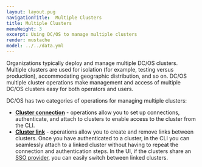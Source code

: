 ```yaml
---
layout: layout.pug
navigationTitle:  Multiple Clusters
title: Multiple Clusters
menuWeight: 3
excerpt: Using DC/OS to manage multiple clusters
render: mustache
model: ../../data.yml
---
```


Organizations typically deploy and manage multiple DC/OS clusters. Multiple clusters are used for isolation (for example, testing versus production), accommodating geographic distribution, and so on. DC/OS multiple cluster operations make management and access of multiple DC/OS clusters easy for both operators and users.

DC/OS has two categories of operations for managing multiple clusters:

- **[Cluster connection](/1.13/administering-clusters/multiple-clusters/cluster-connections/)** - operations allow you to set up connections, authenticate, and attach to clusters to enable access to the cluster from the CLI.
- **[Cluster link](/1.13/administering-clusters/multiple-clusters/cluster-links/)** - operations allow you to create and remove links between clusters. Once you have authenticated to a cluster, in the CLI you can seamlessly attach to a linked cluster without having to repeat the connection and authentication steps. In the UI, if the clusters share an [SSO provider](/1.13/security/ent/sso/), you can easily switch between linked clusters.

